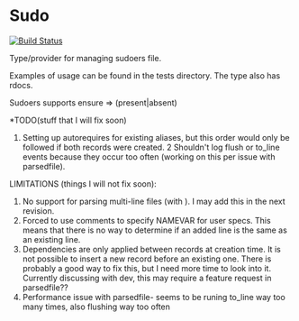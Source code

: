 # Sudo

[![Build Status](https://travis-ci.org/boxen/puppet-sudo.svg)](https://travis-ci.org/boxen/puppet-sudo)

Type/provider for managing sudoers file.

Examples of usage can be found in the tests directory. The type also has rdocs.

Sudoers supports ensure => (present|absent)

*TODO(stuff that I will fix soon)

  1. Setting up autorequires for existing aliases, but this order would only be followed if both records were created.
  2 Shouldn't log flush or to_line events because they occur too often (working on this per issue with parsedfile).

LIMITATIONS (things I will not fix soon):
  1. No support for parsing multi-line files (with \). I may add this in the next revision.
  2. Forced to use comments to specify NAMEVAR for user specs. This means that there is no way to determine if an added line is the same as an existing line.
  3. Dependencies are only applied between records at creation time. It is not possible to insert a new record before an existing one. There is probably a good way to fix this, but I need more time to look into it. Currently discussing with dev, this may require a feature request in parsedfile??
  4. Performance issue with parsedfile- seems to be runing to_line way too many times, also flushing way too often
